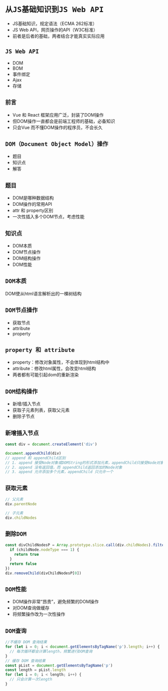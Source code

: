 # `从JS基础知识到JS Web API`

* JS基础知识，规定语法（ECMA 262标准）
* JS Web API，网页操作的API（W3C标准）
* 前者是后者的基础，两者结合才能真实实际应用

## `JS Web API`

* DOM
* BOM
* 事件绑定
* Ajax
* 存储

## `前言`

* Vue 和 React 框架应用广泛，封装了DOM操作
* 但DOM操作一直都会是前端工程师的基础，必备知识
* 只会Vue 而不懂DOM操作的程序员，不会长久

## `DOM（Document Object Model）操作`

* 题目
* 知识点
* 解答

## `题目`

* DOM是哪种数据结构
* DOM操作的常用API
* attr 和 property区别
* 一次性插入多个DOM节点，考虑性能

## `知识点`

* DOM本质
* DOM节点操作
* DOM结构操作
* DOM性能

## `DOM本质`

DOM使从html语言解析出的一棵树结构

## `DOM节点操作`

* 获取节点
* attribute
* property

## `property 和 attribute`

* property：修改对象属性，不会体现到html结构中
* attribute：修改html属性，会改变html结构
* 两者都有可能引起dom的重新渲染

## `DOM结构操作`

* 新增/插入节点
* 获取子元素列表，获取父元素
* 删除子节点

## `新增插入节点`

```js
const div = document.createElement('div')

document.appendChild(div)
// append 和 appendChild区别
// 1. append 接受Node对象或DOMString的形式添加元素，appendChild只接受Node对象
// 2. append 没有返回值，而 appendChild返回添加的Node对象
// 3. append 允许添加多个元素，appendChild 只允许一个
```

## `获取元素`

```js
// 父元素
div.parentNode

// 子元素
div.childNodes
```

## `删除DOM`

```js
const divChildNodesP = Array.prototype.slice.call(div.childNodes).filter(childNode => {
  if (childNode.nodeType === 1) {
    return true
  }
  return false
})
div.removeChild(divChildNodesP[0])
```

## `DOM性能`

* DOM操作非常“昂贵”，避免频繁的DOM操作
* 对DOM查询做缓存
* 将频繁操作改为一次性操作

## `DOM查询`

```js
//不缓存 DOM 查询结果
for (let i = 0; i < document.getElementsByTagName('p').length; i++) {
  // 每次循环都会计算length，频繁进行DOM查询
}
// 缓存 DOM 查询结果
const pList = document.getElementsByTagName('p')
const length = pList.length
for (let i = 0; i < length; i++) {
  // 只会计算一次length
}
```
